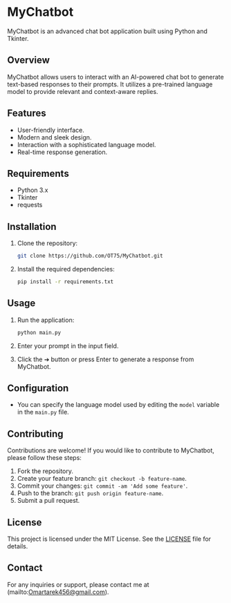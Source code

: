 # MyChatbot

MyChatbot is an advanced chat bot application built using Python and Tkinter.

## Overview

MyChatbot allows users to interact with an AI-powered chat bot to generate text-based responses to their prompts. It utilizes a pre-trained language model to provide relevant and context-aware replies.

## Features

- User-friendly interface.
- Modern and sleek design.
- Interaction with a sophisticated language model.
- Real-time response generation.

## Requirements

- Python 3.x
- Tkinter
- requests

## Installation

1. Clone the repository:

    ```bash
    git clone https://github.com/OT75/MyChatbot.git
    ```

2. Install the required dependencies:

    ```bash
    pip install -r requirements.txt
    ```

## Usage

1. Run the application:

    ```bash
    python main.py
    ```

2. Enter your prompt in the input field.

3. Click the ➔ button or press Enter to generate a response from MyChatbot.

## Configuration

- You can specify the language model used by editing the `model` variable in the `main.py` file.

## Contributing

Contributions are welcome! If you would like to contribute to MyChatbot, please follow these steps:

1. Fork the repository.
2. Create your feature branch: `git checkout -b feature-name`.
3. Commit your changes: `git commit -am 'Add some feature'`.
4. Push to the branch: `git push origin feature-name`.
5. Submit a pull request.

## License

This project is licensed under the MIT License. See the [LICENSE](LICENSE) file for details.

## Contact

For any inquiries or support, please contact me at (mailto:Omartarek456@gmail.com).
